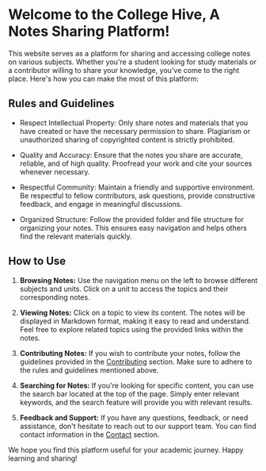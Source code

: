 # Welcome to the College Hive, A Notes Sharing Platform!

This website serves as a platform for sharing and accessing college notes on various subjects. Whether you're a student looking for study materials or a contributor willing to share your knowledge, you've come to the right place. Here's how you can make the most of this platform:

## Rules and Guidelines

- Respect Intellectual Property: Only share notes and materials that you have created or have the necessary permission to share. Plagiarism or unauthorized sharing of copyrighted content is strictly prohibited.

- Quality and Accuracy: Ensure that the notes you share are accurate, reliable, and of high quality. Proofread your work and cite your sources whenever necessary.

- Respectful Community: Maintain a friendly and supportive environment. Be respectful to fellow contributors, ask questions, provide constructive feedback, and engage in meaningful discussions.

- Organized Structure: Follow the provided folder and file structure for organizing your notes. This ensures easy navigation and helps others find the relevant materials quickly.

## How to Use

1. **Browsing Notes:** Use the navigation menu on the left to browse different subjects and units. Click on a unit to access the topics and their corresponding notes.

2. **Viewing Notes:** Click on a topic to view its content. The notes will be displayed in Markdown format, making it easy to read and understand. Feel free to explore related topics using the provided links within the notes.

3. **Contributing Notes:** If you wish to contribute your notes, follow the guidelines provided in the [Contributing](contributing.md) section. Make sure to adhere to the rules and guidelines mentioned above.

4. **Searching for Notes:** If you're looking for specific content, you can use the search bar located at the top of the page. Simply enter relevant keywords, and the search feature will provide you with relevant results.

5. **Feedback and Support:** If you have any questions, feedback, or need assistance, don't hesitate to reach out to our support team. You can find contact information in the [Contact](contact.md) section.

We hope you find this platform useful for your academic journey. Happy learning and sharing!


